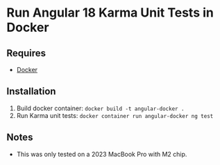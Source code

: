 # Run Angular 18 Karma Unit Tests in Docker

## Requires
* [Docker](https://www.docker.com/)

## Installation
1. Build docker container: `docker build -t angular-docker .`
2. Run Karma unit tests: `docker container run angular-docker ng test`

## Notes
* This was only tested on a 2023 MacBook Pro with M2 chip.